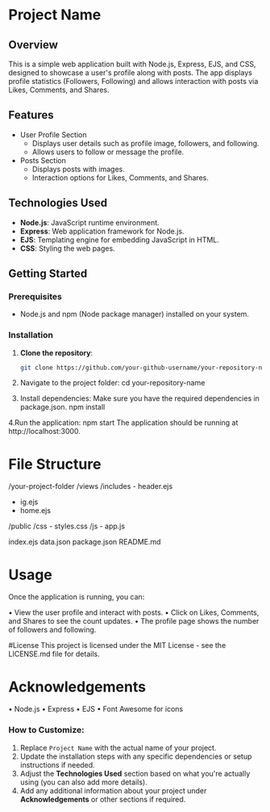 # Project Name

## Overview
This is a simple web application built with Node.js, Express, EJS, and CSS, designed to showcase a user's profile along with posts. The app displays profile statistics (Followers, Following) and allows interaction with posts via Likes, Comments, and Shares.

## Features
- User Profile Section
  - Displays user details such as profile image, followers, and following.
  - Allows users to follow or message the profile.
- Posts Section
  - Displays posts with images.
  - Interaction options for Likes, Comments, and Shares.
  
## Technologies Used
- **Node.js**: JavaScript runtime environment.
- **Express**: Web application framework for Node.js.
- **EJS**: Templating engine for embedding JavaScript in HTML.
- **CSS**: Styling the web pages.

## Getting Started

### Prerequisites
- Node.js and npm (Node package manager) installed on your system.

### Installation

1. **Clone the repository**:
   ```bash
   git clone https://github.com/your-github-username/your-repository-name.git
   
2. Navigate to the project folder:
    cd your-repository-name
   
3. Install dependencies: Make sure you have the required dependencies in package.json.
   npm install

4.Run the application:
   npm start
The application should be running at http://localhost:3000.

# File Structure

/your-project-folder
  /views
   /includes
    - header.ejs
  - ig.ejs
  - home.ejs
  
  /public
   /css
    - styles.css
   /js
    - app.js
    
  index.ejs
  data.json
  package.json
  README.md
  
# Usage
Once the application is running, you can:

• View the user profile and interact with posts.
• Click on Likes, Comments, and Shares to see the count updates.
• The profile page shows the number of followers and following.

#License
This project is licensed under the MIT License - see the LICENSE.md file for details.

# Acknowledgements
• Node.js
• Express
• EJS
• Font Awesome for icons

### How to Customize:
1. Replace `Project Name` with the actual name of your project.
2. Update the installation steps with any specific dependencies or setup instructions if needed.
3. Adjust the **Technologies Used** section based on what you're actually using (you can also add more details).
4. Add any additional information about your project under **Acknowledgements** or other sections if required.

